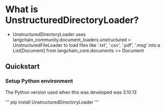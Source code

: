 # What is UnstructuredDirectoryLoader?

- UnstructuredDirectoryLoader uses langchain_community.document_loaders.unstructured > UnstructuredFileLoader to load files like '.txt', '.csv', '.pdf', '.msg' into a List[Document] from langchain_core.documents >> Document

## Quickstart

### Setup Python environment

The Python version used when this was developed was 3.10.13

'''
pip install UnstructuredDirectoryLoader
'''
